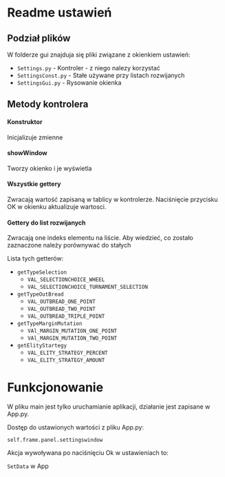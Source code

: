 # Readme ustawień
## Podział plików
W folderze gui znajduja się pliki związane z okienkiem ustawień:
* `Settings.py` - Kontroler - z niego nalezy korzystać
* `SettingsConst.py` - Stałe używane przy listach rozwijanych
* `SettingsGui.py` - Rysowanie okienka

## Metody kontrolera

#### Konstruktor
Inicjalizuje zmienne

#### showWindow
Tworzy okienko i je wyświetla

#### Wszystkie gettery
Zwracają wartość zapisaną w tablicy w kontrolerze. 
Naciśnięcie przycisku OK w okienku aktualizuje wartosci.

#### Gettery do list rozwijanych
Zwracają one indeks elementu na liście.
Aby wiedzieć, co zostało zaznaczone należy porównywać do stałych

Lista tych getterów:
* `getTypeSelection`  
  * `VAL_SELECTIONCHOICE_WHEEL`
  * `VAL_SELECTIONCHOICE_TURNAMENT_SELECTION`
* `getTypeOutBread`
  * `VAL_OUTBREAD_ONE_POINT`
  * `VAL_OUTBREAD_TWO_POINT`
  * `VAL_OUTBREAD_TRIPLE_POINT`
* `getTypeMarginMutation`
  * `VAl_MARGIN_MUTATION_ONE_POINT`
  * `VAl_MARGIN_MUTATION_TWO_POINT`
* `getElityStartegy`
  * `VAL_ELITY_STRATEGY_PERCENT`
  * `VAL_ELITY_STRATEGY_AMOUNT`
  
# Funkcjonowanie

W pliku main jest tylko uruchamianie aplikacji, działanie jest zapisane w App.py.

Dostęp do ustawionych wartości z pliku App.py:

`self.frame.panel.settingswindow`

Akcja wywoływana po naciśnięciu Ok w ustawieniach to:

`SetData` w App